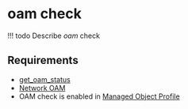 # oam check

<!-- prettier-ignore -->
!!! todo
    Describe *oam* check

## Requirements

* [get_oam_status](../../scripts-reference/get_oam_status.md)
* [Network OAM](../../caps-reference/network.md#network-oam)
* OAM check is enabled in [Managed Object Profile](../../concepts/managed-object-profile/index.md)
